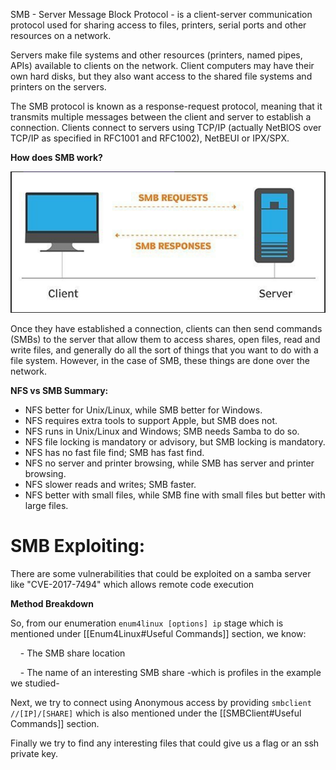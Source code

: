 
SMB - Server Message Block Protocol - is a client-server communication protocol used for sharing access to files, printers, serial ports and other resources on a network. 

Servers make file systems and other resources (printers, named pipes, APIs) available to clients on the network. Client computers may have their own hard disks, but they also want access to the shared file systems and printers on the servers.

The SMB protocol is known as a response-request protocol, meaning that it transmits multiple messages between the client and server to establish a connection. Clients connect to servers using TCP/IP (actually NetBIOS over TCP/IP as specified in RFC1001 and RFC1002), NetBEUI or IPX/SPX.

**How does SMB work?**  

![](../../../Attachments/Pasted%20image%2020231105005523.png)

Once they have established a connection, clients can then send commands (SMBs) to the server that allow them to access shares, open files, read and write files, and generally do all the sort of things that you want to do with a file system. However, in the case of SMB, these things are done over the network.


**NFS vs SMB Summary:**

- NFS better for Unix/Linux, while SMB better for Windows.
- NFS requires extra tools to support Apple, but SMB does not.
- NFS runs in Unix/Linux and Windows; SMB needs Samba to do so.
- NFS file locking is mandatory or advisory, but SMB locking is mandatory.
- NFS has no fast file find; SMB has fast find.
- NFS no server and printer browsing, while SMB has server and printer browsing.
- NFS slower reads and writes; SMB faster.
- NFS better with small files, while SMB fine with small files but better with large files.

# SMB Exploiting:

There are some vulnerabilities that could be exploited on a samba server like "CVE-2017-7494" which allows remote code execution

**Method Breakdown**

So, from our enumeration `enum4linux [options] ip` stage which is mentioned under [[Enum4Linux#Useful Commands]] section, we know:

    - The SMB share location

    - The name of an interesting SMB share -which is profiles in the example we studied-

Next, we try to connect using Anonymous access by providing `smbclient //[IP]/[SHARE]` which is also mentioned under the [[SMBClient#Useful Commands]] section.

Finally we try to find any interesting files that could give us a flag or an ssh private key.

